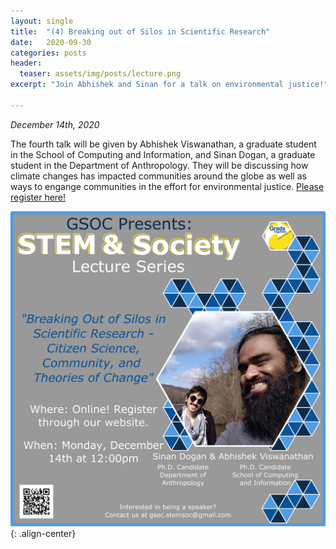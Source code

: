 ```yaml
---
layout: single
title:  "(4) Breaking out of Silos in Scientific Research"
date:   2020-09-30
categories: posts
header:
  teaser: assets/img/posts/lecture.png
excerpt: "Join Abhishek and Sinan for a talk on environmental justice!"

---
```

*December 14th, 2020*

The fourth talk will be given by Abhishek Viswanathan, a graduate student in the School of Computing and Information, and Sinan Dogan, a graduate student in the Department of Anthropology. They will be discussing how climate changes has impacted communities around the globe as well as ways to engange communities in the effort for environmental justice. [Please register here!](https://pitt.zoom.us/meeting/register/tJ0vf-6vqz8iHNeMum8M4znA_oO7X3YHYZvu)

![Lecture4_AbhishekViswanathan](/assets/img/lectures/Lecture4_AbhishekViswanathan.png){: .align-center}
